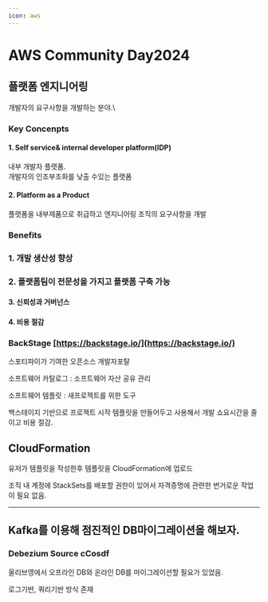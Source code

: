 ```yaml
---
icon: aws
---
```


# AWS Community Day2024

## 플랫폼 엔지니어링

개발자의 요구사항을 개발하는 분야.\


### Key Concenpts

#### 1. Self service& internal developer platform(IDP)

내부 개발자 플랫폼. \
개발자의 인조부조화를 낮출 수있는 플랫폼

#### 2. Platform as a Product

플랫폼을 내부제품으로 취급하고 엔지니어링 조직의 요구사항을 개발



### Benefits



### 1. 개발 생산성 향상

### 2. 플랫폼팀이 전문성을 가지고 플랫폼 구축 가능

#### 3. 신뢰성과 거버넌스

#### 4. 비용 절감



### BackStage [https://backstage.io/](https://backstage.io/)

스포티파이가 기여한 오픈소스 개발자포탈

소프트웨어 카탈로그 : 소프트웨어 자산 공유 관리

소프트웨어 템플릿 : 새프로젝트를 위한 도구&#x20;



백스테이지 기반으로 프로젝트 시작 템플릿을 만들어두고 사용해서 개발 쇼요시간을 줄이고 비용 절감.





## CloudFormation

유저가 템플릿을 작성한후 템플릿을 CloudFormation에 업로드

조직 내 계정에 StackSets를 배포할 권한이 있어서 자격증명에 관련한 번거로운 작업이 필요 없음.



***

## Kafka를 이용해 점진적인 DB마이그레이션을 해보자.



### Debezium Source cCosdf

올리브영에서 오프라인 DB와 온라인 DB를 마이그레이션할 필요가 있었음.

로그기반, 쿼리기반 방식 존재



